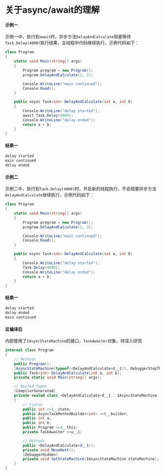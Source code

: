 # 关于async/await的理解

#### 示例一
示例一中，执行到`await`时，异步方法`DelayAndCalculate`阻塞等待`Task.Delay(4000)`执行结果，主线程中代码继续执行，示例代码如下：
``` c#
class Program
{
    static void Main(string[] args)
    {
        Program program = new Program();
        program.DelayAndCalculate(2, 3);

        Console.WriteLine("main continued");
        Console.Read();
    }

    public async Task<int> DelayAndCalculate(int a, int b)
    {
        Console.WriteLine("delay started");
        await Task.Delay(4000);
        Console.WriteLine("delay ended");
        return a + b;
    }
}
```
#### 结果一
``` c#
delay started
main continued
delay ended
```

#### 示例二
示例二中，执行到`Task.Delay(4000)`时，开启新的线程执行，不会阻塞异步方法`DelayAndCalculate`继续执行，示例代码如下：
``` c#
class Program
{
    static void Main(string[] args)
    {
        Program program = new Program();
        program.DelayAndCalculate(2, 3);

        Console.WriteLine("main continued");
        Console.Read();
    }

    public async Task<int> DelayAndCalculate(int a, int b)
    {
        Console.WriteLine("delay started");
        Task.Delay(4000);
        Console.WriteLine("delay ended");
        return a + b;
    }
}
```
#### 结果一
``` c#
delay started
delay ended
main continued
```

#### 反编译后
内部使用了`IAsyncStateMachine`的接口，`TaskAwaiter`对象，待深入研究
``` c#
internal class Program
{
    // Methods
    public Program();
    [AsyncStateMachine(typeof(<DelayAndCalculate>d__1)), DebuggerStepThrough]
    public Task<int> DelayAndCalculate(int a, int b);
    private static void Main(string[] args);

    // Nested Types
    [CompilerGenerated]
    private sealed class <DelayAndCalculate>d__1 : IAsyncStateMachine
    {
        // Fields
        public int <>1__state;
        public AsyncTaskMethodBuilder<int> <>t__builder;
        public int a;
        public int b;
        public Program <>4__this;
        private TaskAwaiter <>u__1;

        // Methods
        public <DelayAndCalculate>d__1();
        private void MoveNext();
        [DebuggerHidden]
        private void SetStateMachine(IAsyncStateMachine stateMachine);
    }
}
```
